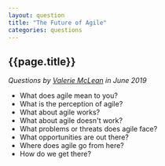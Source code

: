 ```yaml
---
layout: question
title: "The Future of Agile"
categories: questions
---
```


<h2>{{page.title}}</h2>

<p><em>Questions by <a href="https://twitter.com/agile_valerie">Valerie McLean</a> in June 2019</em></p>

<ul>
<li>What does agile mean to you?</li>
<li>What is the perception of agile?</li>
<li>What about agile works?</li>
<li>What about agile doesn't work?</li>
<li>What problems or threats does agile face?</li>
<li>What opportunities are out there?</li>
<li>Where does agile go from here?</li>
<li>How do we get there?</li>
</ul>
